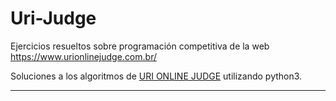 # Uri-Judge
Ejercicios resueltos sobre programación competitiva de la web https://www.urionlinejudge.com.br/
<p>Soluciones a los algoritmos de <a href="">URI ONLINE JUDGE</a> utilizando python3.
<hr>
